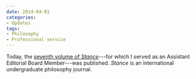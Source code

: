 ```yaml
---
date: 2014-04-01
categories:
- Updates
tags:
- Philosophy
- Professional service
---
```


Today, the <a href="https://www.stancephilosophy.com/copy-of-2013">seventh volume of *Stance*</a>---for which I served as an Assistant Editorial Board Member---was published. *Stance* is an international undergraduate philosophy journal.

<!-- more -->
